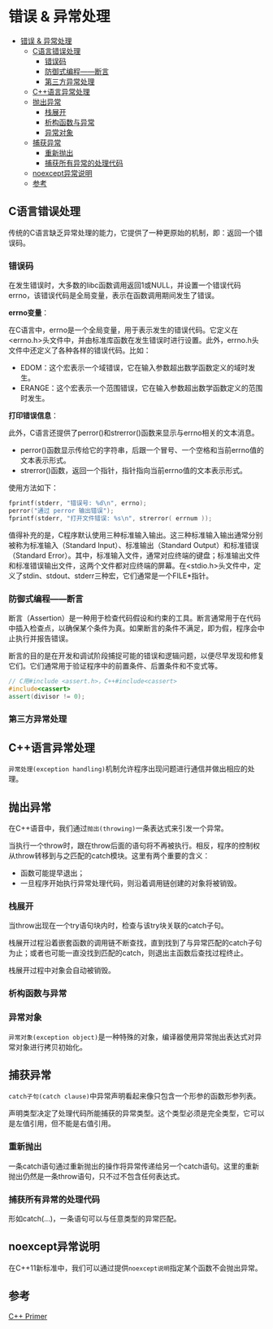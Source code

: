 # 错误 & 异常处理

- [错误 \& 异常处理](#错误--异常处理)
  - [C语言错误处理](#c语言错误处理)
    - [错误码](#错误码)
    - [防御式编程——断言](#防御式编程断言)
    - [第三方异常处理](#第三方异常处理)
  - [C++语言异常处理](#c语言异常处理)
  - [抛出异常](#抛出异常)
    - [栈展开](#栈展开)
    - [析构函数与异常](#析构函数与异常)
    - [异常对象](#异常对象)
  - [捕获异常](#捕获异常)
    - [重新抛出](#重新抛出)
    - [捕获所有异常的处理代码](#捕获所有异常的处理代码)
  - [noexcept异常说明](#noexcept异常说明)
  - [参考](#参考)

## C语言错误处理

传统的C语言缺乏异常处理的能力，它提供了一种更原始的机制，即：返回一个错误码。

### 错误码

在发生错误时，大多数的libc函数调用返回1或NULL，并设置一个错误代码errno，该错误代码是全局变量，表示在函数调用期间发生了错误。

**errno变量**：

在C语言中，errno是一个全局变量，用于表示发生的错误代码。它定义在<errno.h>头文件中，并由标准库函数在发生错误时进行设置。此外，errno.h头文件中还定义了各种各样的错误代码。比如：

- EDOM：这个宏表示一个域错误，它在输入参数超出数学函数定义的域时发生。
- ERANGE：这个宏表示一个范围错误，它在输入参数超出数学函数定义的范围时发生。

**打印错误信息**：

此外，C语言还提供了perror()和strerror()函数来显示与errno相关的文本消息。

- perror()函数显示传给它的字符串，后跟一个冒号、一个空格和当前errno值的文本表示形式。
- strerror()函数，返回一个指针，指针指向当前errno值的文本表示形式。

使用方法如下：

``` c
fprintf(stderr, "错误号: %d\n", errno);
perror("通过 perror 输出错误");
fprintf(stderr, "打开文件错误: %s\n", strerror( errnum ));
```

值得补充的是，C程序默认使用三种标准输入输出。这三种标准输入输出通常分别被称为标准输入（Standard Input）、标准输出（Standard Output）和标准错误（Standard Error）。其中，标准输入文件，通常对应终端的键盘；标准输出文件和标准错误输出文件，这两个文件都对应终端的屏幕。在<stdio.h>头文件中，定义了stdin、stdout、stderr三种宏，它们通常是一个FILE*指针。

### 防御式编程——断言

断言（Assertion）是一种用于检查代码假设和约束的工具。断言通常用于在代码中插入检查点，以确保某个条件为真。如果断言的条件不满足，即为假，程序会中止执行并报告错误。

断言的目的是在开发和调试阶段捕捉可能的错误和逻辑问题，以便尽早发现和修复它们。它们通常用于验证程序中的前置条件、后置条件和不变式等。

``` c++
// C用#include <assert.h>，C++#include<cassert> 
#include<cassert> 
assert(divisor != 0);
```

### 第三方异常处理

## C++语言异常处理

`异常处理(exception handling)`机制允许程序出现问题进行通信并做出相应的处理。

## 抛出异常

在C++语音中，我们通过`抛出(throwing)`一条表达式来引发一个异常。

当执行一个throw时，跟在throw后面的语句将不再被执行。相反，程序的控制权从throw转移到与之匹配的catch模块。这里有两个重要的含义：

- 函数可能提早退出；
- 一旦程序开始执行异常处理代码，则沿着调用链创建的对象将被销毁。

### 栈展开

当throw出现在一个try语句块内时，检查与该try块关联的catch子句。

栈展开过程沿着嵌套函数的调用链不断查找，直到找到了与异常匹配的catch子句为止；或者也可能一直没找到匹配的catch，则退出主函数后查找过程终止。

栈展开过程中对象会自动被销毁。

### 析构函数与异常

### 异常对象

`异常对象(exception object)`是一种特殊的对象，编译器使用异常抛出表达式对异常对象进行拷贝初始化。

## 捕获异常

`catch子句(catch clause)`中异常声明看起来像只包含一个形参的函数形参列表。

声明类型决定了处理代码所能捕获的异常类型。这个类型必须是完全类型，它可以是左值引用，但不能是右值引用。

### 重新抛出

一条catch语句通过重新抛出的操作将异常传递给另一个catch语句。这里的重新抛出仍然是一条throw语句，只不过不包含任何表达式。

### 捕获所有异常的处理代码

形如catch(...)，一条语句可以与任意类型的异常匹配。

## noexcept异常说明

在C++11新标准中，我们可以通过提供`noexcept说明`指定某个函数不会抛出异常。

## 参考

[C++ Primer](https://zhjwpku.com/assets/pdf/books/C++.Primer.5th.Edition_2013.pdf)
